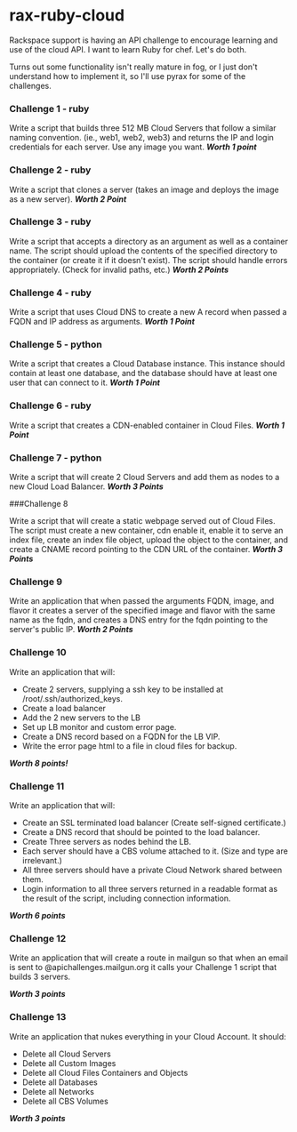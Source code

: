 rax-ruby-cloud
==============

Rackspace support is having an API challenge to encourage learning and
use of the cloud API.  I want to learn Ruby for chef.  Let's do both.

Turns out some functionality isn't really mature in fog, or I just don't
understand how to implement it, so I'll use pyrax for some of the challenges.

### Challenge 1 - ruby

Write a script that builds three 512 MB Cloud Servers that follow a similar naming convention. (ie., web1, web2, web3) and returns the IP and login credentials for each server. Use any image you want. ***Worth 1 point***

### Challenge 2 - ruby

Write a script that clones a server (takes an image and deploys the image as a new server). ***Worth 2 Point***

### Challenge 3 - ruby

Write a script that accepts a directory as an argument as well as a container name. The script should upload the contents of the specified directory to the container (or create it if it doesn't exist). The script should handle errors appropriately. (Check for invalid paths, etc.) ***Worth 2 Points***

### Challenge 4 - ruby

Write a script that uses Cloud DNS to create a new A record when passed a FQDN and IP address as arguments. ***Worth 1 Point***

### Challenge 5 - python

Write a script that creates a Cloud Database instance. This instance should contain at least one database, and the database should have at least one user that can connect to it. ***Worth 1 Point***

### Challenge 6 - ruby

Write a script that creates a CDN-enabled container in Cloud Files. ***Worth 1 Point***

### Challenge 7 - python

Write a script that will create 2 Cloud Servers and add them as nodes to a new Cloud Load Balancer. ***Worth 3 Points***

###Challenge 8

Write a script that will create a static webpage served out of Cloud Files. The script must create a new container, cdn enable it, enable it to serve an index file, create an index file object, upload the object to the container, and create a CNAME record pointing to the CDN URL of the container. ***Worth 3 Points***

### Challenge 9

Write an application that when passed the arguments FQDN, image, and flavor it creates a server of the specified image and flavor with the same name as the fqdn, and creates a DNS entry for the fqdn pointing to the server's public IP. ***Worth 2 Points***

### Challenge 10

Write an application that will:

- Create 2 servers, supplying a ssh key to be installed at /root/.ssh/authorized_keys.
- Create a load balancer
- Add the 2 new servers to the LB
- Set up LB monitor and custom error page.
- Create a DNS record based on a FQDN for the LB VIP.
- Write the error page html to a file in cloud files for backup.

***Worth 8 points!***

### Challenge 11

Write an application that will:

- Create an SSL terminated load balancer (Create self-signed certificate.)
- Create a DNS record that should be pointed to the load balancer.
- Create Three servers as nodes behind the LB.
- Each server should have a CBS volume attached to it. (Size and type are irrelevant.)
- All three servers should have a private Cloud Network shared between them.
- Login information to all three servers returned in a readable format as the result of the script, including connection information.

***Worth 6 points***

### Challenge 12

Write an application that will create a route in mailgun so that when
an email is sent to <YourSSO>@apichallenges.mailgun.org it calls your
Challenge 1 script that builds 3 servers.

***Worth 3 points***

### Challenge 13

Write an application that nukes everything in your Cloud Account. It should:
- Delete all Cloud Servers
- Delete all Custom Images
- Delete all Cloud Files Containers and Objects
- Delete all Databases
- Delete all Networks
- Delete all CBS Volumes

***Worth 3 points***
